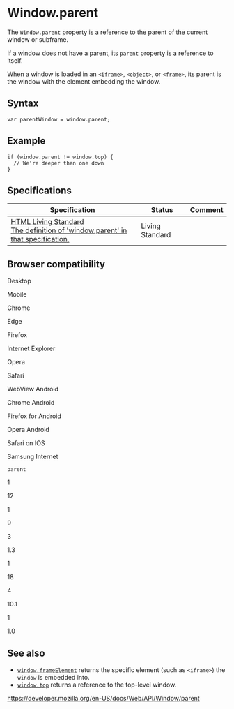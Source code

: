 Window.parent
=============

The `Window.parent` property is a reference to the parent of the current window or subframe.

If a window does not have a parent, its `parent` property is a reference to itself.

When a window is loaded in an [`<iframe>`](https://developer.mozilla.org/en-US/docs/Web/HTML/Element/iframe), [`<object>`](https://developer.mozilla.org/en-US/docs/Web/HTML/Element/object), or [`<frame>`](https://developer.mozilla.org/en-US/docs/Web/HTML/Element/frame), its parent is the window with the element embedding the window.

Syntax
------

    var parentWindow = window.parent;

Example
-------

    if (window.parent != window.top) {
      // We're deeper than one down
    }

Specifications
--------------

<table><thead><tr class="header"><th>Specification</th><th>Status</th><th>Comment</th></tr></thead><tbody><tr class="odd"><td><a href="https://html.spec.whatwg.org/multipage/#dom-parent">HTML Living Standard<br />
<span class="small">The definition of 'window.parent' in that specification.</span></a></td><td><span class="spec-living">Living Standard</span></td><td></td></tr></tbody></table>

Browser compatibility
---------------------

Desktop

Mobile

Chrome

Edge

Firefox

Internet Explorer

Opera

Safari

WebView Android

Chrome Android

Firefox for Android

Opera Android

Safari on IOS

Samsung Internet

`parent`

1

12

1

9

3

1.3

1

18

4

10.1

1

1.0

See also
--------

-   [`window.frameElement`](frameelement) returns the specific element (such as `<iframe>`) the `window` is embedded into.
-   [`window.top`](top) returns a reference to the top-level window.

<a href="https://developer.mozilla.org/en-US/docs/Web/API/Window/parent" class="_attribution-link">https://developer.mozilla.org/en-US/docs/Web/API/Window/parent</a>
